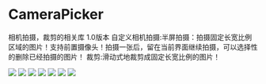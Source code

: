 # CameraPicker
相机拍摄，裁剪的相关库
1.0版本 
  自定义相机拍摄:半屏拍摄：拍摄固定长宽比例 区域的图片！支持前置摄像头！拍摄一张后，留在当前界面继续拍摄，可以选择性的删除已经拍摄的图片！
  裁剪:滑动式地裁剪成固定长宽比例的图片！
  
<img src="/gif/1.png"/>
<img src="/gif/2.png"/>
<img src="/gif/3.png"/>
<img src="/gif/4.png"/>
<img src="/gif/5.png"/>
<img src="/gif/6.png"/>
<img src="/gif/7.png"/>
